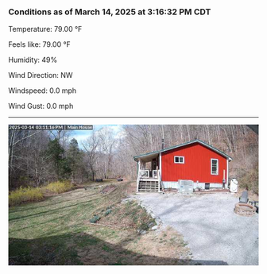 ### Conditions as of March 14, 2025 at 3:16:32 PM CDT 

Temperature: 79.00 &deg;F

Feels like: 79.00 &deg;F

Humidity: 49%

Wind Direction: NW

Windspeed: 0.0 mph

Wind Gust: 0.0 mph

---

<img src="./images/latest.jpeg"/>

